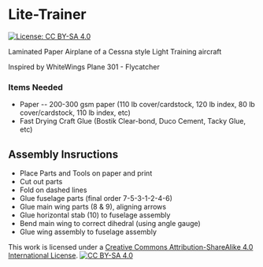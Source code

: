 # Lite-Trainer
[![License: CC BY-SA 4.0][cc-by-sa-shield]][cc-by-sa]

Laminated Paper Airplane of a Cessna style Light Training aircraft

Inspired by WhiteWings Plane 301 - Flycatcher

### Items Needed
* Paper -- 200-300 gsm paper (110 lb cover/cardstock, 120 lb index, 80 lb cover/cardstock, 110 lb index, etc)
* Fast Drying Craft Glue (Bostik Clear-bond, Duco Cement, Tacky Glue, etc)

## Assembly Insructions
* Place Parts and Tools on paper and print
* Cut out parts
* Fold on dashed lines
* Glue fuselage parts (final order 7-5-3-1-2-4-6)
* Glue main wing parts (8 & 9), aligning arrows
* Glue horizontal stab (10) to fuselage assembly
* Bend main wing to correct dihedral (using angle gauge)
* Glue wing assembly to fuselage assembly

This work is licensed under a [Creative Commons Attribution-ShareAlike 4.0 International License][cc-by-sa].  [![CC BY-SA 4.0][cc-by-sa-image]][cc-by-sa]

[cc-by-sa]: https://creativecommons.org/licenses/by-sa/4.0/
[cc-by-sa-image]: https://licensebuttons.net/l/by-sa/4.0/88x31.png
[cc-by-sa-shield]: https://img.shields.io/badge/License-CC_BY--SA_4.0-lightgrey.svg
